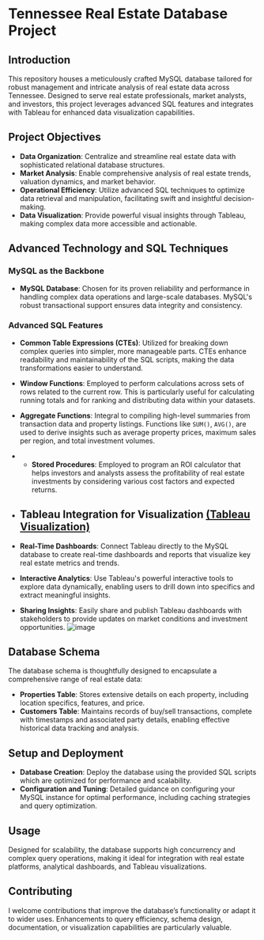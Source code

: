 # Tennessee Real Estate Database Project

## Introduction
This repository houses a meticulously crafted MySQL database tailored for robust management and intricate analysis of real estate data across Tennessee. Designed to serve real estate professionals, market analysts, and investors, this project leverages advanced SQL features and integrates with Tableau for enhanced data visualization capabilities.

## Project Objectives
- **Data Organization**: Centralize and streamline real estate data with sophisticated relational database structures.
- **Market Analysis**: Enable comprehensive analysis of real estate trends, valuation dynamics, and market behavior.
- **Operational Efficiency**: Utilize advanced SQL techniques to optimize data retrieval and manipulation, facilitating swift and insightful decision-making.
- **Data Visualization**: Provide powerful visual insights through Tableau, making complex data more accessible and actionable.

## Advanced Technology and SQL Techniques

### MySQL as the Backbone
- **MySQL Database**: Chosen for its proven reliability and performance in handling complex data operations and large-scale databases. MySQL's robust transactional support ensures data integrity and consistency.

### Advanced SQL Features
- **Common Table Expressions (CTEs)**: Utilized for breaking down complex queries into simpler, more manageable parts. CTEs enhance readability and maintainability of the SQL scripts, making the data transformations easier to understand.
- **Window Functions**: Employed to perform calculations across sets of rows related to the current row. This is particularly useful for calculating running totals and for ranking and distributing data within your datasets.
- **Aggregate Functions**: Integral to compiling high-level summaries from transaction data and property listings. Functions like `SUM()`, `AVG()`, are used to derive insights such as average property prices, maximum sales per region, and total investment volumes.
- - **Stored Procedures**: Employed to program an ROI calculator that helps investors and analysts assess the profitability of real estate investments by considering various cost factors and expected returns.

- ## Tableau Integration for Visualization [(Tableau Visualization)](https://public.tableau.com/app/profile/quan.nguyen5173/viz/TennesseeHousingProject/Dashboard1)
- **Real-Time Dashboards**: Connect Tableau directly to the MySQL database to create real-time dashboards and reports that visualize key real estate metrics and trends.
- **Interactive Analytics**: Use Tableau's powerful interactive tools to explore data dynamically, enabling users to drill down into specifics and extract meaningful insights.
- **Sharing Insights**: Easily share and publish Tableau dashboards with stakeholders to provide updates on market conditions and investment opportunities.
![image](https://github.com/quan678/Tennessee_Real_Estate/assets/126077946/7d936340-8253-4e52-90de-547f498efd4e)

## Database Schema
The database schema is thoughtfully designed to encapsulate a comprehensive range of real estate data:
- **Properties Table**: Stores extensive details on each property, including location specifics, features, and price.
- **Customers Table**: Maintains records of buy/sell transactions, complete with timestamps and associated party details, enabling effective historical data tracking and analysis.

## Setup and Deployment
- **Database Creation**: Deploy the database using the provided SQL scripts which are optimized for performance and scalability.
- **Configuration and Tuning**: Detailed guidance on configuring your MySQL instance for optimal performance, including caching strategies and query optimization.

## Usage
Designed for scalability, the database supports high concurrency and complex query operations, making it ideal for integration with real estate platforms, analytical dashboards, and Tableau visualizations.

## Contributing
I welcome contributions that improve the database’s functionality or adapt it to wider uses. Enhancements to query efficiency, schema design, documentation, or visualization capabilities are particularly valuable.

